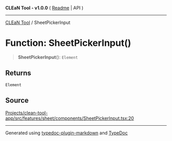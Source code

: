 **CLEaN Tool - v1.0.0** ( [Readme](../README.md) \| API )

***

[CLEaN Tool](../exports.md) / SheetPickerInput

# Function: SheetPickerInput()

> **SheetPickerInput**(): `Element`

## Returns

`Element`

## Source

[Projects/clean-tool-app/src/features/sheet/components/SheetPickerInput.tsx:20](https://github.com/yuckyh/clean-tool-app/)

***

Generated using [typedoc-plugin-markdown](https://www.npmjs.com/package/typedoc-plugin-markdown) and [TypeDoc](https://typedoc.org/)
